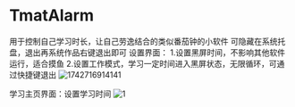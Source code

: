 # TmatAlarm
用于控制自己学习时长，让自己劳逸结合的类似番茄钟的小软件
可隐藏在系统托盘，退出再系统作品右键退出即可
设置界面：
1.设置黑屏时间，不影响其他软件运行，适合摸鱼
2.设置工作模式，学习一定时间进入黑屏状态，无限循环，可通过快捷键退出
![1742716914141](https://github.com/user-attachments/assets/f8cec64e-8b35-4938-ba60-a6bd1fe20966)

学习主页界面：设置学习时间
![1](https://github.com/user-attachments/assets/eda36ceb-ed18-4806-bdf4-0f2e9532a76e)
